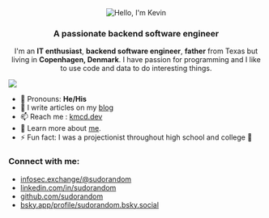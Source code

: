 <div align="center">
    <img src="https://readme-typing-svg.herokuapp.com?font=Fira+Code&pause=1000&color=FFFFFF&background=1F2A35&center=true&vCenter=true&random=false&width=435&lines=Hello+%F0%9F%91%8B%2C+I'm+Kevin.;Nice+to+Meet+you.+%F0%9F%98%81" alt="Hello, I'm Kevin" />
</div>

<h3 align="center">A passionate backend software engineer</h3>
<p align="center">
    I'm an <b>IT enthusiast</b>, <b>backend software engineer</b>, <b>father</b> from Texas but living in <b>Copenhagen, Denmark</b>. I have passion for programming and I like to use code and data to do interesting things.
</p>

![](https://komarev.com/ghpvc/?username=sudorandom)

- 💬 Pronouns: **He/His**
- 📝 I write articles on my <a href="https://kmcd.dev/">blog</a>
- 📫 Reach me : <a href="mailto:kevin@kmcd.dev">kmcd.dev</a>
- 📄 Learn more about <a href="https://kmcd.dev/me/">me</a>.
- ⚡ Fun fact: I was a projectionist throughout high school and college 🎥

### Connect with me:

 - <a href="https://infosec.exchange/@sudorandom" target="_blank" rel="me" title="Mastodon">infosec.exchange/@sudorandom</a>
 - <a href="https://linkedin.com/in/sudorandom" target="_blank" rel="me" title="Linkedin">linkedin.com/in/sudorandom</a>
 - <a href="https://github.com/sudorandom" target="_blank" rel="me" title="Github">github.com/sudorandom</a>
 - <a href="https://bsky.app/profile/sudorandom.bsky.social" target="_blank" rel="me" title="Bluesky">bsky.app/profile/sudorandom.bsky.social</a>
